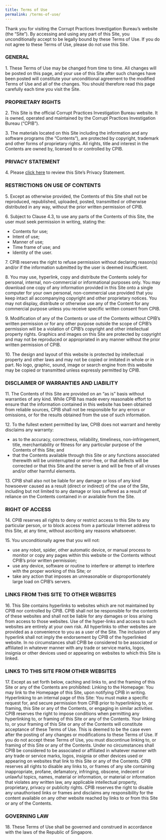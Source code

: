 ```yaml
---
title: Terms of Use
permalink: /terms-of-use/
---
```


Thank you for visiting the Corrupt Practices Investigation Bureau’s website (the “Site”). By accessing and using any part of this Site, you unconditionally accept to be legally bound by these Terms of Use. If you do not agree to these Terms of Use, please do not use this Site.

### GENERAL

1\. These Terms of Use may be changed from time to time. All changes will be posted on this page, and your use of this Site after such changes have been posted will constitute your unconditional agreement to the modified Terms of Use and all of the changes. You should therefore read this page carefully each time you visit the Site.

### PROPRIETARY RIGHTS

2\. This Site is the official Corrupt Practices Investigation Bureau website. It is owned, operated and maintained by the Corrupt Practices Investigation Bureau (“CPIB”).

3\. The materials located on this Site including the information and any software programs (the “Contents”), are protected by copyright, trademark and other forms of proprietary rights. All rights, title and interest in the Contents are owned by, licensed to or controlled by CPIB.

### PRIVACY STATEMENT

4\. Please <A HREF="/privacy">click here</A> to review this Site’s Privacy Statement.

### RESTRICTIONS ON USE OF CONTENTS

5\. Except as otherwise provided, the Contents of this Site shall not be reproduced, republished, uploaded, posted, transmitted or otherwise distributed in any way, without the prior written permission of CPIB.

6\. Subject to Clause 4.3, to use any parts of the Contents of this Site, the user must seek permission in writing, stating the:

 * Contents for use;
 * Intent of use;
 * Manner of use;
 * Time frame of use; and
 * Identity of the user.

7\. CPIB reserves the right to refuse permission without declaring reason(s) and/or if the information submitted by the user is deemed insufficient.

8\. You may use, hyperlink, copy and distribute the Contents solely for personal, internal, non-commercial or informational purposes only. You may download one copy of any information provided in this Site onto a single computer for your own personal, non-commercial use provided that you keep intact all accompanying copyright and other proprietary notices. You may not display, distribute or otherwise use any of the Content for any commercial purpose unless you receive specific written consent from CPIB.

9\. Modification of any of the Contents or use of the Contents without CPIB’s written permission or for any other purpose outside the scope of CPIB’s permission will be a violation of CPIB’s copyright and other intellectual property rights. Graphics and images on this Site are protected by copyright and may not be reproduced or appropriated in any manner without the prior written permission of CPIB.

10\. The design and layout of this website is protected by intellectual property and other laws and may not be copied or imitated in whole or in part. No logo, graphic, sound, image or search engine from this website may be copied or transmitted unless expressly permitted by CPIB.

### DISCLAIMER OF WARRANTIES AND LIABILITY

11\. The Contents of this Site are provided on an “as is” basis without warranties of any kind. While CPIB has made every reasonable effort to ensure that the information contained in this website has been obtained from reliable sources, CPIB shall not be responsible for any errors or omissions, or for the results obtained from the use of such information.

12\. To the fullest extent permitted by law, CPIB does not warrant and hereby disclaims any warranty:

 * as to the accuracy, correctness, reliability, timeliness, non-infringement, title, merchantability or fitness for any particular purpose of the Contents of this Site; and
 * that the Contents available through this Site or any functions associated therewith will be uninterrupted or error-free, or that defects will be corrected or that this Site and the server is and will be free of all viruses and/or other harmful elements.

13\. CPIB shall also not be liable for any damage or loss of any kind howsoever caused as a result (direct or indirect) of the use of the Site, including but not limited to any damage or loss suffered as a result of reliance on the Contents contained in or available from the Site.

### RIGHT OF ACCESS

14\. CPIB reserves all rights to deny or restrict access to this Site to any particular person, or to block access from a particular Internet address to this Site, at any time, without ascribing any reasons whatsoever.

15\. You unconditionally agree that you will not:

 * use any robot, spider, other automatic device, or manual process to monitor or copy any pages within this website or the Contents without CPIB’s prior written permission;
 * use any device, software or routine to interfere or attempt to interfere with the proper working of this Site; or
 * take any action that imposes an unreasonable or disproportionately large load on CPIB’s servers.

### LINKS FROM THIS SITE TO OTHER WEBSITES

16\. This Site contains hyperlinks to websites which are not maintained by CPIB nor controlled by CPIB. CPIB shall not be responsible for the contents of these websites and shall not be liable for any damages or loss arising from access to those websites. Use of the hyper-links and access to such websites are entirely at your own risk. All hyperlinks to other websites are provided as a convenience to you as a user of the Site. The inclusion of any hyperlink shall not imply the endorsement by CPIB of the hyperlinked website. In no circumstances shall CPIB be considered to be associated or affiliated in whatever manner with any trade or service marks, logos, insignia or other devices used or appearing on websites to which this Site is linked.

### LINKS TO THIS SITE FROM OTHER WEBSITES

17\. Except as set forth below, caching and links to, and the framing of this Site or any of the Contents are prohibited: Linking to the Homepage: You may link to the Homepage of this Site, upon notifying CPIB in writing. Hyperlinking to an internal page of this Site: You must make a specific request for, and secure permission from CPIB prior to hyperlinking to, or framing, this Site or any of the Contents, or engaging in similar activities. CPIB reserves the right to impose conditions when permitting any hyperlinking to, or framing of this Site or any of the Contents. Your linking to, or your framing of this Site or any of the Contents will constitute acceptance of these Terms of Use. This is deemed to be the case even after the posting of any changes or modifications to these Terms of Use. If you do not accept these Terms of Use, you must discontinue linking to, or framing of this Site or any of the Contents. Under no circumstances shall CPIB be considered to be associated or affiliated in whatever manner with any trade or service marks, logos, insignia or other devices used or appearing on websites that link to this Site or any of the Contents. CPIB reserves all rights to disable any links to, or frames of any site containing inappropriate, profane, defamatory, infringing, obscene, indecent or unlawful topics, names, material or information, or material or information that violates any written law, any applicable intellectual property, proprietary, privacy or publicity rights. CPIB reserves the right to disable any unauthorised links or frames and disclaims any responsibility for the content available on any other website reached by links to or from this Site or any of the Contents.

### GOVERNING LAW

18\. These Terms of Use shall be governed and construed in accordance with the laws of the Republic of Singapore.
